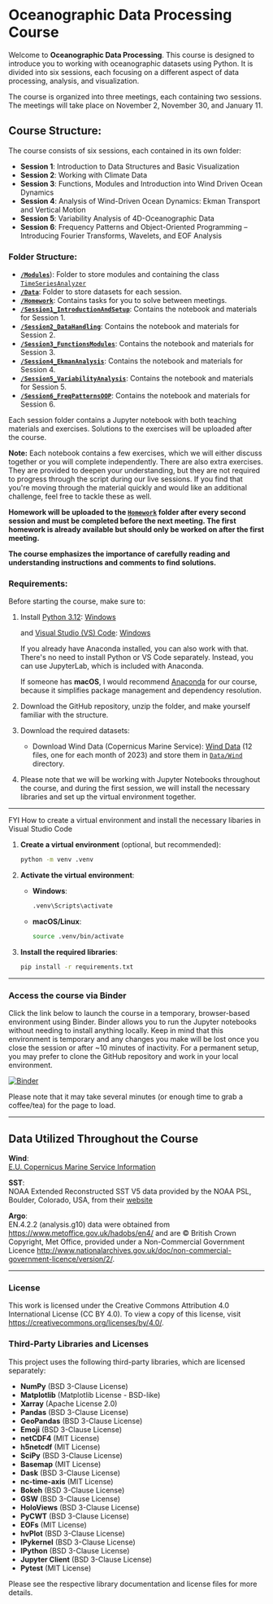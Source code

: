 
# Oceanographic Data Processing Course

Welcome to **Oceanographic Data Processing**. This course is designed to introduce you to working with oceanographic datasets using Python. It is divided into six sessions, each focusing on a different aspect of data processing, analysis, and visualization.

The course is organized into three meetings, each containing two sessions. The meetings will take place on November 2, November 30, and January 11.

## Course Structure:

The course consists of six sessions, each contained in its own folder:
- **Session 1**: Introduction to Data Structures and Basic Visualization
- **Session 2**: Working with Climate Data
- **Session 3**: Functions, Modules and Introduction into Wind Driven Ocean Dynamics
- **Session 4**: Analysis of Wind-Driven Ocean Dynamics: Ekman Transport and Vertical Motion
- **Session 5**: Variability Analysis of 4D-Oceanographic Data 
- **Session 6**: Frequency Patterns and Object-Oriented Programming – Introducing Fourier Transforms, Wavelets, and EOF Analysis

### Folder Structure:
- [**`/Modules`**](/Modules/)): Folder to store modules and containing the class [`TimeSeriesAnalyzer`](/Modules/timeseries_analyzer.py)
- [**`/Data`**](/Data/): Folder to store datasets for each session.
- [**`/Homework`**](/Homework/): Contains tasks for you to solve between meetings.
- [**`/Session1_IntroductionAndSetup`**](/Session1_IntroductionAndSetup/): Contains the notebook and materials for Session 1.
- [**`/Session2_DataHandling`**](/Session2_DataHandling/): Contains the notebook and materials for Session 2.
- [**`/Session3_FunctionsModules`**](/Session3_FunctionsModules/): Contains the notebook and materials for Session 3.
- [**`/Session4_EkmanAnalysis`**](/Session4_EkmanAnalysis/): Contains the notebook and materials for Session 4.
- [**`/Session5_VariabilityAnalysis`**](/Session5_VariabilityAnalysis/): Contains the notebook and materials for Session 5.
- [**`/Session6_FreqPatternsOOP`**](/Session6_FreqPatternsOOP/): Contains the notebook and materials for Session 6.

  
Each session folder contains a Jupyter notebook with both teaching materials and exercises. Solutions to the exercises will be uploaded after the course.


**Note:** Each notebook contains a few exercises, which we will either discuss together or you will complete independently. There are also extra exercises. They are provided to deepen your understanding, but they are not required to progress through the script during our live sessions. If you find that you're moving through the material quickly and would like an additional challenge, feel free to tackle these as well.

**Homework will be uploaded to the [`Homework`](/Homework/) folder after every second session and must be completed before the next meeting. The first homework is already available but should only be worked on after the first meeting.**

**The course emphasizes the importance of carefully reading and understanding instructions and comments to find solutions.** 


### Requirements:

Before starting the course, make sure to:
1. Install [Python 3.12](https://www.python.org/downloads/release/python-3127/):  [Windows](https://www.python.org/ftp/python/3.12.7/python-3.12.7-amd64.exe) 
    
    and [Visual Studio (VS) Code](https://code.visualstudio.com/download): [Windows](https://code.visualstudio.com/sha/download?build=stable&os=win32-x64-user)
   
   If you already have Anaconda installed, you can also work with that. There's no need to install Python or VS Code separately. Instead, you can use JupyterLab, which is included with Anaconda.

    If someone has **macOS**, I would recommend [Anaconda](https://www.anaconda.com/download) for our course, because it simplifies package management and dependency resolution. 

3. Download the GitHub repository, unzip the folder, and make yourself familiar with the structure. 
4. Download the required datasets:
    - Download Wind Data (Copernicus Marine Service): [Wind Data](https://data.marine.copernicus.eu/product/WIND_GLO_PHY_CLIMATE_L4_MY_012_003/files?path=WIND_GLO_PHY_CLIMATE_L4_MY_012_003%2Fcmems_obs-wind_glo_phy_my_l4_P1M_202211%2F2023%2F) (12 files, one for each month of 2023) and store them in
   [`Data/Wind`](/Data/Wind/) directory.
5. Please note that we will be working with Jupyter Notebooks throughout the course, and during the first session, we will install the necessary libraries and set up the virtual environment together.

---
FYI How to create a virtual environment and install the necessary libaries in Visual Studio Code

1. **Create a virtual environment** (optional, but recommended):
    ```bash
    python -m venv .venv
    ```

2. **Activate the virtual environment**:
   - **Windows**:
     ```bash
     .venv\Scripts\activate
     ```
   - **macOS/Linux**:
     ```bash
     source .venv/bin/activate
     ```

3. **Install the required libraries**:
    ```bash
    pip install -r requirements.txt
    ```

---

### Access the course via Binder

Click the link below to launch the course in a temporary, browser-based environment using Binder. Binder allows you to run the Jupyter notebooks without needing to install anything locally. Keep in mind that this environment is temporary and any changes you make will be lost once you close the session or after ~10 minutes of inactivity. For a permanent setup, you may prefer to clone the GitHub repository and work in your local environment.

[![Binder](https://mybinder.org/badge_logo.svg)](https://mybinder.org/v2/gh/STEMJulesCoast/OceanographicDataProcessingCourse/main)

Please note that it may take several minutes (or enough time to grab a coffee/tea) for the page to load.

---
## Data Utilized Throughout the Course

**Wind**:   
[E.U. Copernicus Marine Service Information](https://doi.org/10.48670/moi-00181)

**SST**:   
NOAA Extended Reconstructed SST V5 data provided by the NOAA PSL, Boulder, Colorado, USA, from their [website](https://psl.noaa.gov)

**Argo**:   
EN.4.2.2 (analysis.g10) data were obtained from https://www.metoffice.gov.uk/hadobs/en4/ and are © British Crown Copyright, Met Office, provided under a Non-Commercial Government Licence http://www.nationalarchives.gov.uk/doc/non-commercial-government-licence/version/2/.

--- 
### License

This work is licensed under the Creative Commons Attribution 4.0 International License (CC BY 4.0). To view a copy of this license, visit https://creativecommons.org/licenses/by/4.0/.

### Third-Party Libraries and Licenses

This project uses the following third-party libraries, which are licensed separately:

- **NumPy** (BSD 3-Clause License)
- **Matplotlib** (Matplotlib License - BSD-like)
- **Xarray** (Apache License 2.0)
- **Pandas** (BSD 3-Clause License)
- **GeoPandas** (BSD 3-Clause License)
- **Emoji** (BSD 3-Clause License)
- **netCDF4** (MIT License)
- **h5netcdf** (MIT License)
- **SciPy** (BSD 3-Clause License)
- **Basemap** (MIT License)
- **Dask** (BSD 3-Clause License)
- **nc-time-axis** (MIT License)
- **Bokeh** (BSD 3-Clause License)
- **GSW** (BSD 3-Clause License)
- **HoloViews** (BSD 3-Clause License)
- **PyCWT** (BSD 3-Clause License)
- **EOFs** (MIT License)
- **hvPlot** (BSD 3-Clause License)
- **IPykernel** (BSD 3-Clause License)
- **IPython** (BSD 3-Clause License)
- **Jupyter Client** (BSD 3-Clause License)
- **Pytest** (MIT License)

Please see the respective library documentation and license files for more details.

